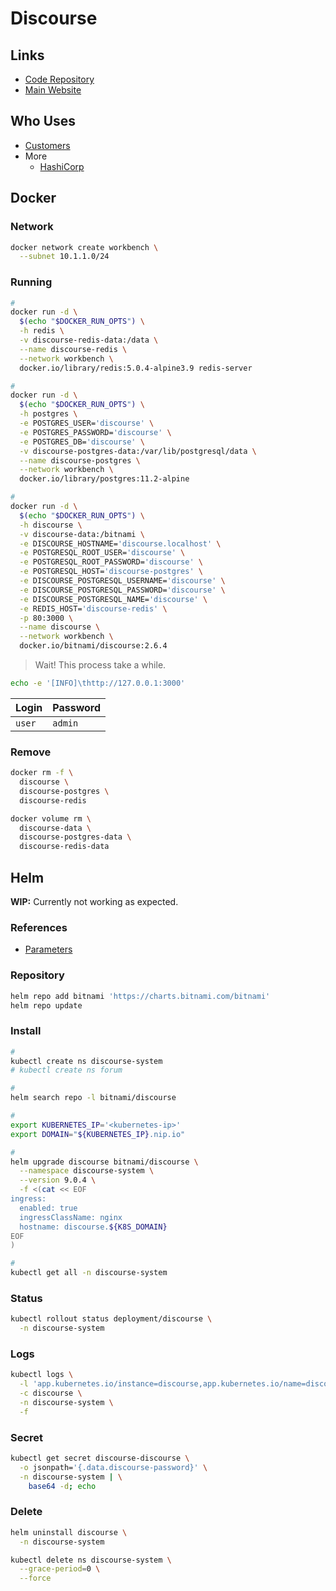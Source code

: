# Discourse

## Links

- [Code Repository](https://github.com/discourse/discourse)
- [Main Website](https://discourse.org)

## Who Uses

- [Customers](https://discourse.org/customers)
- More
  - [HashiCorp](https://discuss.hashicorp.com)

## Docker

### Network

```sh
docker network create workbench \
  --subnet 10.1.1.0/24
```

### Running

```sh
#
docker run -d \
  $(echo "$DOCKER_RUN_OPTS") \
  -h redis \
  -v discourse-redis-data:/data \
  --name discourse-redis \
  --network workbench \
  docker.io/library/redis:5.0.4-alpine3.9 redis-server

#
docker run -d \
  $(echo "$DOCKER_RUN_OPTS") \
  -h postgres \
  -e POSTGRES_USER='discourse' \
  -e POSTGRES_PASSWORD='discourse' \
  -e POSTGRES_DB='discourse' \
  -v discourse-postgres-data:/var/lib/postgresql/data \
  --name discourse-postgres \
  --network workbench \
  docker.io/library/postgres:11.2-alpine

#
docker run -d \
  $(echo "$DOCKER_RUN_OPTS") \
  -h discourse \
  -v discourse-data:/bitnami \
  -e DISCOURSE_HOSTNAME='discourse.localhost' \
  -e POSTGRESQL_ROOT_USER='discourse' \
  -e POSTGRESQL_ROOT_PASSWORD='discourse' \
  -e POSTGRESQL_HOST='discourse-postgres' \
  -e DISCOURSE_POSTGRESQL_USERNAME='discourse' \
  -e DISCOURSE_POSTGRESQL_PASSWORD='discourse' \
  -e DISCOURSE_POSTGRESQL_NAME='discourse' \
  -e REDIS_HOST='discourse-redis' \
  -p 80:3000 \
  --name discourse \
  --network workbench \
  docker.io/bitnami/discourse:2.6.4
```

> Wait! This process take a while.

```sh
echo -e '[INFO]\thttp://127.0.0.1:3000'
```

| Login  | Password |
| ------ | -------- |
| `user` | `admin`  |

### Remove

```sh
docker rm -f \
  discourse \
  discourse-postgres \
  discourse-redis

docker volume rm \
  discourse-data \
  discourse-postgres-data \
  discourse-redis-data
```

## Helm

**WIP:** Currently not working as expected.

### References

- [Parameters](https://github.com/bitnami/charts/tree/main/bitnami/discourse#parameters)

### Repository

```sh
helm repo add bitnami 'https://charts.bitnami.com/bitnami'
helm repo update
```

### Install

```sh
#
kubectl create ns discourse-system
# kubectl create ns forum

#
helm search repo -l bitnami/discourse

#
export KUBERNETES_IP='<kubernetes-ip>'
export DOMAIN="${KUBERNETES_IP}.nip.io"

#
helm upgrade discourse bitnami/discourse \
  --namespace discourse-system \
  --version 9.0.4 \
  -f <(cat << EOF
ingress:
  enabled: true
  ingressClassName: nginx
  hostname: discourse.${K8S_DOMAIN}
EOF
)

#
kubectl get all -n discourse-system
```

### Status

```sh
kubectl rollout status deployment/discourse \
  -n discourse-system
```

### Logs

```sh
kubectl logs \
  -l 'app.kubernetes.io/instance=discourse,app.kubernetes.io/name=discourse' \
  -c discourse \
  -n discourse-system \
  -f
```

### Secret

<!--
username: user
-->

```sh
kubectl get secret discourse-discourse \
  -o jsonpath='{.data.discourse-password}' \
  -n discourse-system | \
    base64 -d; echo
```

### Delete

```sh
helm uninstall discourse \
  -n discourse-system

kubectl delete ns discourse-system \
  --grace-period=0 \
  --force
```
